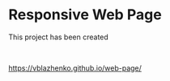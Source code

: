 # Responsive Web Page
<p>This project has been created </p><br>

https://vblazhenko.github.io/web-page/
